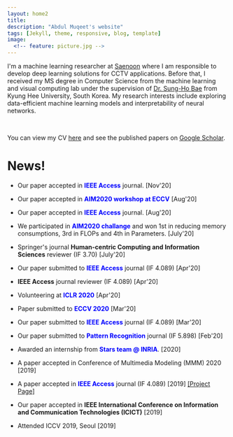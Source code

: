 ```yaml
---
layout: home2
title: 
description: "Abdul Muqeet's website"
tags: [Jekyll, theme, responsive, blog, template]
image:
  <!-- feature: picture.jpg -->
---
```


<p>I'm a machine learning researcher at <a href="http://www.saenoon.co.kr/">Saenoon</a> where I am responsible to develop deep learning solutions for CCTV applications. Before that, I received my MS degree in Computer Science from the machine learning and visual computing lab under the supervision of <a href="https://scholar.google.co.kr/citations?user=EULut5oAAAAJ">Dr. Sung-Ho Bae</a> from Kyung Hee University, South Korea. My research interests include exploring data-efficient machine learning models and interpretability of neural networks.</p> 

<br/>
<p>You can view my CV <a href="https://drive.google.com/file/d/1B7L2ZggULLCR34B5zeGqlnL7qdc0vXIx/view?usp=sharing">here</a> and see the published papers on <a href ="https://scholar.google.com/citations?user=-BBpuKMAAAAJ&hl=en&oi=ao">Google Scholar</a>.</p>
 


# News!

* Our paper accepted in <strong style="color:blue;">IEEE Access</strong> journal.  [Nov'20]

* Our paper accepted in <strong style="color:blue;">AIM2020 workshop at ECCV</strong> [Aug'20]

* Our paper accepted in <strong style="color:blue;">IEEE Access</strong> journal.  [Aug'20]

* We participated in <strong style="color:blue;">AIM2020 challange</strong> and won 1st in reducing memory consumptions, 3rd in FLOPs and 4th in Parameters.  [July'20]

* Springer's journal <b> Human-centric Computing and Information Sciences</b> reviewer (IF 3.70) [July'20]

* Our paper submitted to <strong style="color:blue;">IEEE Access</strong> journal (IF 4.089) [Apr'20]

* <b>IEEE Access</b> journal reviewer (IF 4.089) [Apr'20]

* Volunteering at <strong style="color:blue;">ICLR 2020</strong> [Apr'20]

* Paper submitted to <strong style="color:blue;">ECCV 2020</strong> [Mar'20]

* Our paper submitted to <strong style="color:blue;">IEEE Access</strong> journal (IF 4.089) [Mar'20]

* Our paper submitted to <strong style="color:blue;">Pattern Recognition</strong> journal (IF 5.898) [Feb'20]

* Awarded an internship from <strong style="color:blue;">Stars team @ INRIA</strong>. [2020]

* A paper accepted in Conference of Multimedia Modeling (MMM) 2020 [2019]

* A paper accepted in <strong style="color:blue;">IEEE Access</strong> journal (IF 4.089) [2019] <a href="https://github.com/AbdulMoqeet/HRAN">[Project Page]</a>

* Our paper accepted in <b>IEEE International Conference on Information and Communication Technologies (ICICT)</b> [2019]

* Attended ICCV 2019, Seoul [2019]

